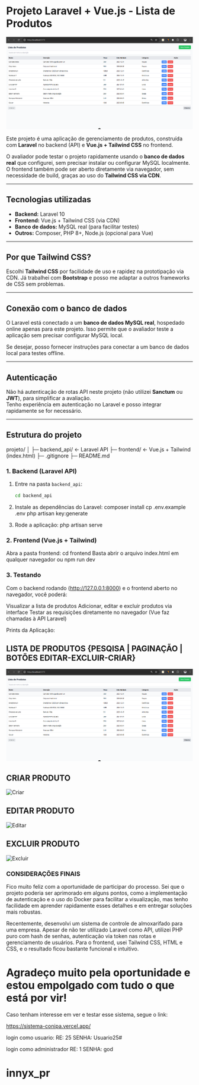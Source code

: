 # Projeto Laravel + Vue.js - Lista de Produtos
![Tela Inicial](images/tela_inicial.png)

Este projeto é uma aplicação de gerenciamento de produtos, construída com **Laravel** no backend (API) e **Vue.js + Tailwind CSS** no frontend.  

O avaliador pode testar o projeto rapidamente usando o **banco de dados real** que configurei, sem precisar instalar ou configurar MySQL localmente. O frontend também pode ser aberto diretamente via navegador, sem necessidade de build, graças ao uso do **Tailwind CSS via CDN**.

---

## Tecnologias utilizadas

- **Backend:** Laravel 10  
- **Frontend:** Vue.js + Tailwind CSS (via CDN)  
- **Banco de dados:** MySQL real (para facilitar testes)  
- **Outros:** Composer, PHP 8+, Node.js (opcional para Vue)  

---

## Por que Tailwind CSS?

Escolhi **Tailwind CSS** por facilidade de uso e rapidez na prototipação via CDN. Já trabalhei com **Bootstrap** e posso me adaptar a outros frameworks de CSS sem problemas.

---

## Conexão com o banco de dados

O Laravel está conectado a um **banco de dados MySQL real**, hospedado online apenas para este projeto. Isso permite que o avaliador teste a aplicação sem precisar configurar MySQL local.  

Se desejar, posso fornecer instruções para conectar a um banco de dados local para testes offline.

---

## Autenticação

Não há autenticação de rotas API neste projeto (não utilizei **Sanctum** ou **JWT**), para simplificar a avaliação.  
Tenho experiência em autenticação no Laravel e posso integrar rapidamente se for necessário.

---

## Estrutura do projeto
projeto/
│
├─ backend_api/ ← Laravel API
├─ frontend/ ← Vue.js + Tailwind (index.html)
├─ .gitignore
├─ README.md


### 1. Backend (Laravel API)

1. Entre na pasta `backend_api`:
   ```bash
   cd backend_api

2. Instale as dependências do Laravel:
composer install
cp .env.example .env
php artisan key:generate

3. Rode a aplicação:
php artisan serve

### 2. Frontend (Vue.js + Tailwind)
Abra a pasta frontend: 
cd frontend
Basta abrir o arquivo index.html em qualquer navegador ou 
npm run dev 

### 3. Testando

Com o backend rodando (http://127.0.0.1:8000) e o frontend aberto no navegador, você poderá:

Visualizar a lista de produtos
Adicionar, editar e excluir produtos via interface
Testar as requisições diretamente no navegador (Vue faz chamadas à API Laravel)

Prints da Aplicação:
## LISTA DE PRODUTOS {PESQISA | PAGINAÇÃO | BOTÕES EDITAR-EXCLUIR-CRIAR}
![Tela Inicial](images/tela_inicial.png)

## CRIAR PRODUTO
![Criar](images/criar-novo.png)

## EDITAR PRODUTO
![Editar](images/editar-produto.png)

## EXCLUIR PRODUTO
![Excluir](images/editar-produto.png)


### CONSIDERAÇÕES FINAIS 
Fico muito feliz com a oportunidade de participar do processo. Sei que o projeto poderia ser aprimorado em alguns pontos, como a implementação de autenticação e o uso do Docker para facilitar a visualização, mas tenho facilidade em aprender rapidamente esses detalhes e em entregar soluções mais robustas.

Recentemente, desenvolvi um sistema de controle de almoxarifado para uma empresa. Apesar de não ter utilizado Laravel como API, utilizei PHP puro com hash de senhas, autenticação via token nas rotas e gerenciamento de usuários. Para o frontend, usei Tailwind CSS, HTML e CSS, e o resultado ficou bastante funcional e intuitivo.

# Agradeço muito pela oportunidade e estou empolgado com tudo o que está por vir!

Caso tenham interesse em ver e testar esse sistema, segue o link:

https://sistema-conipa.vercel.app/ 

login como usuario: 
RE: 25 
SENHA: Usuario25#

login como administrador 
RE: 1
SENHA: god 
# innyx_pr
